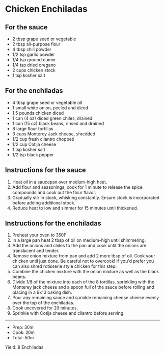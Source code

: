 # Chicken Enchiladas

## For the sauce

- 2 tbsp grape seed or vegetable
- 2 tbsp all-purpose flour
- 4 tbsp chili powder
- 1/2 tsp garlic powder
- 1/4 tsp ground cumin
- 1/4 tsp dried oregano
- 2 cups chicken stock
- 1 tsp kosher salt

## For the enchiladas

- 4 tbsp grape seed or vegetable oil
- 1 small white onion, peeled and diced
- 1.5 pounds chicken diced
- 1 can (4 oz) diced green chiles, drained
- 1 can (15 oz) black beans, rinsed and drained
- 8 large flour tortillas
- 3 cups Monterey Jack cheese, shredded
- 1/2 cup fresh cilantro chopped
- 1/2 cup Cotija cheese
- 1 tsp kosher salt
- 1/2 tsp black pepper

## Instructions for the sauce

1. Heat oil in a saucepan over medium-high heat.
2. Add flour and seasonings, cook for 1 minute to release the spice compounds and cook out the flour flavor.
3. Gradually stir in stock, whisking constantly. Ensure stock is incorporated before adding additional stock.
4. Reduce heat to low and simmer for 15 minutes until thickened.

## Instructions for the enchiladas

1. Preheat your oven to 350F
2. In a large pan heat 2 tbsp of oil on medium-high until shimmering.
3. Add the onions and chiles to the pan and cook until the onions are translucent and tender.
4. Remove onion mixture from pan and add 2 more tbsp of oil. Cook your chicken until just done. Be careful not to overcook! If you'd prefer you can also shred rotisserie style chicken for this step.
5. Combine the chicken mixture with the onion mixture as well as the black beans.
6. Divide 1/8 of the mixture into each of the 8 tortillas, sprinkling with the Monterey jack cheese and a spoon full of the sauce before rolling and placing in a 9x13 baking dish.
7. Pour any remaining sauce and sprinkle remaining cheese cheese evenly over the top of the enchiladas.
8. Cook uncovered for 20 minutes.
9. Sprinkle with Cotija cheese and cilantro before serving.

---

- Prep: 30m
- Cook: 20m
- Total: 50m

Yield: 8 Enchiladas
